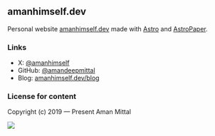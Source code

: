 ## amanhimself.dev

Personal website [amanhimself.dev](https://amanhimself.dev/) made with [Astro](https://astro.build/) and [AstroPaper](https://github.com/satnaing/astro-paper).

### Links

- X: [@amanhimself](https://twitter.com/amanhimself)
- GitHub: [@amandeepmittal](https://github.com/amandeepmittal)
- Blog: [amanhimself.dev/blog](https://amanhimself.dev/blog/)

### License for content

Copyright (c) 2019 &mdash; Present Aman Mittal

[![](https://img.shields.io/static/v1?label=Sponsor&message=%E2%9D%A4&logo=GitHub&color=%23fe8e86)](https://github.com/sponsors/amandeepmittal?frequency=one-time)
